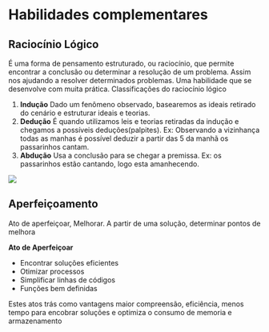 # Habilidades complementares

## Raciocínio Lógico

É uma forma de pensamento estruturado, ou raciocínio, que permite encontrar a
conclusão ou determinar a resolução de um problema. Assim nos ajudando a
resolver determinados problemas. Uma habilidade que se desenvolve com muita
prática.
 Classificações do raciocínio lógico

 1. **Indução**
 Dado um fenômeno observado, basearemos as ideais retirado do cenário e estruturar
 ideais e teorias.
 1. **Dedução**
  É quando utilizamos leis e teorias retiradas da indução e chegamos a possíveis
  deduções(palpites). 
  Ex:
Observando a vizinhança todas as manhas é possível deduzir a partir das 5 da manhã
os passarinhos cantam.
 1. **Abdução**
 Usa a conclusão para se chegar a premissa. 
 Ex:
os passarinhos estão cantando, logo esta amanhecendo.

![](/docs/assets/img/ex_raciocinio_logico_001.png)


## Aperfeiçoamento
 Ato de aperfeiçoar, Melhorar. A partir de uma solução, determinar pontos de
 melhora

**Ato de Aperfeiçoar**
- Encontrar soluções eficientes
- Otimizar processos
- Simplificar linhas de códigos
- Funções bem definidas

Estes atos trás como vantagens maior compreensão, eficiência, menos tempo para encobrar
soluções e optimiza o consumo de memoria e armazenamento